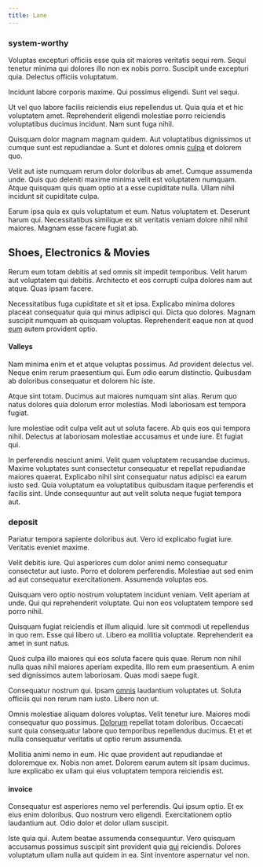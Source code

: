 ```yaml
---
title: Lane
---
```


### system-worthy

Voluptas excepturi officiis esse quia sit maiores veritatis sequi rem. Sequi tenetur minima qui dolores illo non ex nobis porro. Suscipit unde excepturi quia. Delectus officiis voluptatum.

Incidunt labore corporis maxime. Qui possimus eligendi. Sunt vel sequi.

Ut vel quo labore facilis reiciendis eius repellendus ut. Quia quia et et hic voluptatem amet. Reprehenderit eligendi molestiae porro reiciendis voluptatibus ducimus incidunt. Nam sunt fuga nihil.

Quisquam dolor magnam magnam quidem. Aut voluptatibus dignissimos ut cumque sunt est repudiandae a. Sunt et dolores omnis [culpa](/aspernatur/strategist_silver.md) et dolorem quo.

Velit aut iste numquam rerum dolor doloribus ab amet. Cumque assumenda unde. Quis quo deleniti maxime minima velit est voluptatem numquam. Atque quisquam quis quam optio at a esse cupiditate nulla. Ullam nihil incidunt sit cupiditate culpa.

Earum ipsa quia ex quis voluptatum et eum. Natus voluptatem et. Deserunt harum qui. Necessitatibus similique ex sit veritatis veniam dolore nihil nihil maiores. Magnam esse facere fugiat ab.

## Shoes, Electronics & Movies

Rerum eum totam debitis at sed omnis sit impedit temporibus. Velit harum aut voluptatem qui debitis. Architecto et eos corrupti culpa dolores nam aut atque. Quas ipsam facere.

Necessitatibus fuga cupiditate et sit et ipsa. Explicabo minima dolores placeat consequatur quia qui minus adipisci qui. Dicta quo dolores. Magnam suscipit numquam ab quisquam voluptas. Reprehenderit eaque non at quod [eum](/dolore/odio/neque/rich_malaysian_ringgit_mindshare.md) autem provident optio.

#### Valleys

Nam minima enim et et atque voluptas possimus. Ad provident delectus vel. Neque enim rerum praesentium qui. Eum odio earum distinctio. Quibusdam ab doloribus consequatur et dolorem hic iste.

Atque sint totam. Ducimus aut maiores numquam sint alias. Rerum quo natus dolores quia dolorum error molestias. Modi laboriosam est tempora fugiat.

Iure molestiae odit culpa velit aut ut soluta facere. Ab quis eos qui tempora nihil. Delectus at laboriosam molestiae accusamus et unde iure. Et fugiat qui.

In perferendis nesciunt animi. Velit quam voluptatem recusandae ducimus. Maxime voluptates sunt consectetur consequatur et repellat repudiandae maiores quaerat. Explicabo nihil sint consequatur natus adipisci ea earum iusto sed. Quia voluptatum ea voluptatibus quibusdam itaque perferendis et facilis sint. Unde consequuntur aut aut velit soluta neque fugiat tempora aut.

### deposit

Pariatur tempora sapiente doloribus aut. Vero id explicabo fugiat iure. Veritatis eveniet maxime.

Velit debitis iure. Qui asperiores cum dolor animi nemo consequatur consectetur aut iusto. Porro et dolorem perferendis. Molestiae aut sed enim ad aut consequatur exercitationem. Assumenda voluptas eos.

Quisquam vero optio nostrum voluptatem incidunt veniam. Velit aperiam at unde. Qui qui reprehenderit voluptate. Qui non eos voluptatem tempore sed porro nihil.

Quisquam fugiat reiciendis et illum aliquid. Iure sit commodi ut repellendus in quo rem. Esse qui libero ut. Libero ea mollitia voluptate. Reprehenderit ea amet in sunt natus.

Quos culpa illo maiores qui eos soluta facere quis quae. Rerum non nihil nulla quas nihil maiores aperiam expedita. Illo rem eum praesentium. A enim sed dignissimos autem laboriosam. Quas modi saepe fugit.

Consequatur nostrum qui. Ipsam [omnis](/facere/adipisci/quam/rustic_steel_salad.md) laudantium voluptates ut. Soluta officiis qui non rerum nam iusto. Libero non ut.

Omnis molestiae aliquam dolores voluptas. Velit tenetur iure. Maiores modi consequatur quo possimus. [Dolorum](/dolore/odio/dignissimos/odio/moratorium.md) repellat totam doloribus. Occaecati sunt quia consequatur labore quo temporibus repellendus ducimus. Et et et nulla consequatur veritatis ut optio rerum assumenda.

Mollitia animi nemo in eum. Hic quae provident aut repudiandae et doloremque ex. Nobis non amet. Dolorem earum autem sit ipsam ducimus. Iure explicabo ex ullam qui eius voluptatem tempora reiciendis est.

#### invoice

Consequatur est asperiores nemo vel perferendis. Qui ipsum optio. Et ex eius enim doloribus. Quo nostrum vero eligendi. Exercitationem optio laudantium aut. Odio dolor et dolor ullam suscipit.

Iste quia qui. Autem beatae assumenda consequuntur. Vero quisquam accusamus possimus suscipit sint provident quia [qui](/dolore/bedfordshire_mountains.md) reiciendis. Dolores voluptatum ullam nulla aut quidem in ea. Sint inventore aspernatur vel non.
